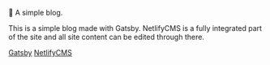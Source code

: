 📝 A simple blog.

This is a simple blog made with Gatsby. NetlifyCMS is a fully integrated part of the site and all site content can be edited through there.

[Gatsby](https://www.gatsbyjs.org)
[NetlifyCMS](https://www.netlifycms.org/)
